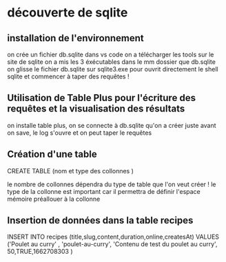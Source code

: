 # découverte de sqlite 

## installation de l'environnement

on crée un fichier db.sqlite dans vs code
on a télécharger les tools sur le site de sqlite 
on a mis les 3 éxécutables dans le mm dossier que db.sqlite
on glisse le fichier db.sqlite sur sqlite3.exe pour ouvrit directement le shell sqlite et commencer à taper des requêtes !

## Utilisation de Table Plus pour l'écriture des requêtes et la visualisation des résultats

on installe table plus, on se connecte à db.sqlite qu'on a créer juste avant on save, le log s'ouvre et on peut taper le requêtes

## Création d'une table 

CREATE TABLE <nom de la table> (nom et type des collonnes )

le nombre de collonnes dépendra du type de table que l'on veut créer !
le type de la collonne est important car il permettra de définir l'espace mémoire préallouer à la collonne 

## Insertion de données dans la table recipes

INSERT INTO recipes (title,slug,content,duration,online,createsAt) VALUES ('Poulet au curry' , 'poulet-au-curry', 'Contenu de test du poulet au curry', 50,TRUE,1662708303 )